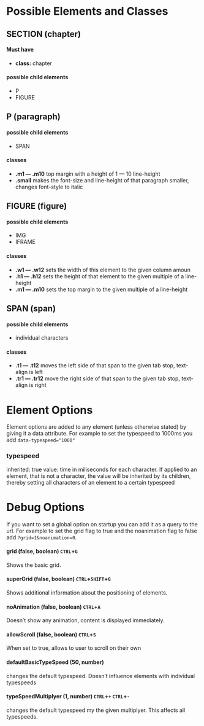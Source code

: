 Possible Elements and Classes
===============

SECTION (chapter)
----------------
#### Must have
* **class:** chapter

#### possible child elements
* P
* FIGURE

P (paragraph)
-------------
#### possible child elements
* SPAN

#### classes
* **.m1 — .m10** top margin with a height of 1 — 10 line-height
* **.small** makes the font-size and line-height of that paragraph smaller, changes font-style to italic

FIGURE (figure)
---------------
#### possible child elements
* IMG
* IFRAME

#### classes
* **.w1 — .w12** sets the width of this element to the given column amoun
* **.h1 — .h12** sets the height of that element to the given multiple of a line-height
* **.m1 — .m10** sets the top margin to the given multiple of a line-height

SPAN (span)
-----------
#### possible child elements
* individual characters

#### classes
* **.t1 — .t12** moves the left side of that span to the given tab stop, text-align is left
* **.tr1 — .tr12** move the right side of that span to the given tab stop, text-align is right

Element Options
===============
Element options are added to any element (unless otherwise stated) by giving it a data attribute. For example to set the typespeed to 1000ms you add `data-typespeed="1000"`

### typespeed
inherited: true
value: time in miliseconds for each character. If applied to an element, that is not a character, the value will be inherited by its children, thereby setting all characters of an element to a certain typespeed

Debug Options
=============

If you want to set a global option on startup you can add it as a query to the url. For example to set the grid flag to true and the noanimation flag to false add `?grid=1&noanimation=0`.

#### grid (false, boolean) `CTRL`+`G`
Shows the basic grid.

#### superGrid (false, boolean) `CTRL`+`SHIFT`+`G`
Shows additional information about the positioning of elements.

#### noAnimation (false, boolean) `CTRL`+`A`
Doesn’t show any animation, content is displayed immediately.

#### allowScroll (false, boolean) `CTRL`+`S`
When set to true, allows to user to scroll on their own

#### defaultBasicTypeSpeed (50, number)
changes the default typespeed. Doesn’t influence elements with individual typespeeds

#### typeSpeedMultiplyer (1, number) `CTRL`+`+` `CTRL`+`-`
changes the default typespeed my the given multiplyer. This affects all typespeeds.



